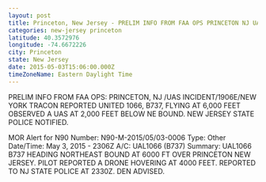 ```yaml
---
layout: post
title: Princeton, New Jersey - PRELIM INFO FROM FAA OPS PRINCETON NJ UAS INCIDENT 1906E NEW YORK TRACON REPORTED UNITED
categories: new-jersey princeton
latitude: 40.3572976
longitude: -74.6672226
city: Princeton
state: New Jersey
date: 2015-05-03T15:06:00.000Z
timeZoneName: Eastern Daylight Time
---
```


PRELIM INFO FROM FAA OPS: PRINCETON, NJ /UAS INCIDENT/1906E/NEW YORK TRACON REPORTED UNITED 1066, B737, FLYING AT 6,000 FEET OBSERVED A UAS  AT 2,000 FEET BELOW NE BOUND. NEW JERSEY STATE POLICE NOTIFIED. 

MOR Alert for N90
Number: N90-M-2015/05/03-0006
Type: Other
Date/Time: May 3, 2015 - 2306Z
A/C: UAL1066 (B737)
Summary: UAL1066 B737 HEADING NORTHEAST BOUND AT 6000 FT OVER PRINCETON NEW JERSEY. PILOT REPORTED A DRONE HOVERING AT 4000 FEET. REPORTED TO NJ STATE POLICE AT 2330Z. DEN ADVISED.